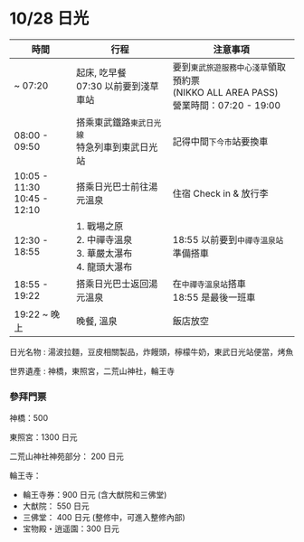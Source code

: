 # 10/28 日光

| 時間 | 行程 | 注意事項 |
| - | - | - |
| ~ 07:20 | 起床, 吃早餐<br/>07:30 以前要到淺草車站 | 要到`東武旅遊服務中心淺草`領取預約票<br/>(NIKKO ALL AREA PASS)<br/>營業時間：07:20 - 19:00 |
| 08:00 - 09:50 | 搭乘東武鐵路`東武日光線`<br/>特急列車到東武日光站 | 記得中間`下今市`站要換車 |
| 10:05 - 11:30 <br/> 10:45 - 12:10 | 搭乘日光巴士前往湯元溫泉 | 住宿 Check in & 放行李 |
| 12:30 - 18:55 | 1. 戰場之原 <br/> 2. 中禪寺溫泉 <br/> 3. 華嚴太瀑布 <br/> 4. 龍頭大瀑布| 18:55 以前要到`中禪寺溫泉站`準備搭車  |
| 18:55 - 19:22 | 搭乘日光巴士返回湯元溫泉 | 在`中禪寺溫泉站`搭車 <br/> 18:55 是最後一班車 |
| 19:22 ~ 晚上 | 晚餐, 溫泉 | 飯店放空 |

日光名物 : 湯波拉麵，豆皮相關製品，炸饅頭，檸檬牛奶，東武日光站便當，烤魚

世界遺產 : 神橋，東照宮，二荒山神社，輪王寺

### 參拜門票

神橋：500

東照宮：1300 日元

二荒山神社神苑部分： 200 日元

輪王寺：

- 輪王寺券：900 日元 (含大猷院和三佛堂)
- 大猷院： 550 日元
- 三佛堂： 400 日元 (整修中，可進入整修內部)
- 宝物殿・逍遥園：300 日元
